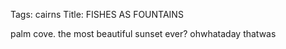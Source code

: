 Tags: cairns
Title: FISHES AS FOUNTAINS
  
palm cove. the most beautiful sunset ever? ohwhataday thatwas